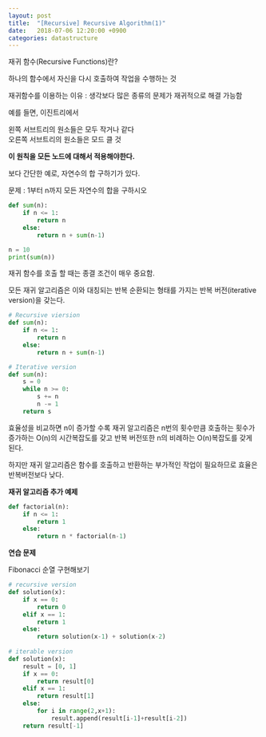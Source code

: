 ```yaml
---
layout: post
title:  "[Recursive] Recursive Algorithm(1)"
date:   2018-07-06 12:20:00 +0900
categories: datastructure
---
```


재귀 함수(Recursive Functions)란?

하나의 함수에서 자신을 다시 호출하여 작업을 수행하는 것

재귀함수를 이용하는 이유 : 생각보다 많은 종류의 문제가 재귀적으로 해결 가능함


예를 들면, 이진트리에서

왼쪽 서브트리의 원소들은 모두 작거나 같다  
오른쪽 서브트리의 원소들은 모드 클 것

**이 원칙을 모든 노드에 대해서 적용해야한다.**

보다 간단한 예로, 자연수의 합 구하기가 있다.

문제 : 1부터 n까지 모든 자연수의 합을 구하시오

```python
def sum(n):
	if n <= 1:
		return n
	else:
		return n + sum(n-1)

n = 10
print(sum(n))
```
 
재귀 함수를 호출 할 때는 종결 조건이 매우 중요함. 

모든 재귀 알고리즘은 이와 대칭되는 반복 순환되는 형태를 가지는 반복 버전(iterative version)을 갖는다.

```python
# Recursive viersion
def sum(n):
	if n <= 1:
		return n
	else:
		return n + sum(n-1)

# Iterative version
def sum(n):
	s = 0
	while n >= 0:
		s += n
		n -= 1
	return s
```

효율성을 비교하면 n이 증가할 수록 재귀 알고리즘은 n번의 횟수만큼 호출하는 횟수가 증가하는 O(n)의 시간복잡도를 갖고 반복 버전또한 n의 비례하는  O(n)복잡도를 갖게 된다.

하지만 재귀 알고리즘은 함수를 호출하고 반환하는 부가적인 작업이 필요하므로 효율은 반복버전보다 낮다.

**재귀 알고리즘 추가 예제**

```python
def factorial(n):
	if n <= 1:
		return 1
	else:
		return n * factorial(n-1)
```

**연습 문제**

Fibonacci 순열 구현해보기

```python
# recursive version
def solution(x):
    if x == 0:
        return 0
    elif x == 1:
        return 1
    else:
        return solution(x-1) + solution(x-2)
        
# iterable version
def solution(x):
    result = [0, 1]
    if x == 0:
        return result[0]
    elif x == 1:
        return result[1]
    else:
        for i in range(2,x+1):
            result.append(result[i-1]+result[i-2])
    return result[-1]
```




